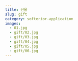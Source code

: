 ```yaml
---
title: 선물
slug: gift
category: softerior-application
images:
  - 01.jpg
  - gift/02.jpg
  - gift/03.jpg
  - gift/04.jpg
  - gift/05.jpg
  - gift/06.jpg
---
```

